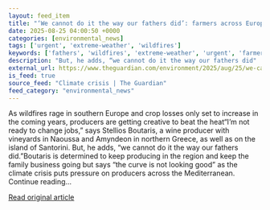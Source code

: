 ```yaml
---
layout: feed_item
title: "‘We cannot do it the way our fathers did’: farmers across Europe struggle to adapt to the climate crisis"
date: 2025-08-25 04:00:50 +0000
categories: [environmental_news]
tags: ['urgent', 'extreme-weather', 'wildfires']
keywords: ['fathers', 'wildfires', 'extreme-weather', 'urgent', 'farmers', 'cannot']
description: "But, he adds, “we cannot do it the way our fathers did"
external_url: https://www.theguardian.com/environment/2025/aug/25/we-cannot-do-it-the-way-our-fathers-did-farmers-across-europe-struggle-to-adapt-to-the-climate-crisis
is_feed: true
source_feed: "Climate crisis | The Guardian"
feed_category: "environmental_news"
---
```


As wildfires rage in southern Europe and crop losses only set to increase in the coming years, producers are getting creative to beat the heat“I’m not ready to change jobs,” says Stellios Boutaris, a wine producer with vineyards in Naoussa and Amyndeon in northern Greece, as well as on the island of Santorini. But, he adds, “we cannot do it the way our fathers did.”Boutaris is determined to keep producing in the region and keep the family business going but says “the curve is not looking good” as the climate crisis puts pressure on producers across the Mediterranean. Continue reading...

[Read original article](https://www.theguardian.com/environment/2025/aug/25/we-cannot-do-it-the-way-our-fathers-did-farmers-across-europe-struggle-to-adapt-to-the-climate-crisis)
